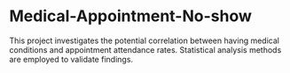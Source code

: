 # Medical-Appointment-No-show

This project investigates the potential correlation between having medical conditions and appointment attendance rates. Statistical analysis methods are employed to validate findings.
